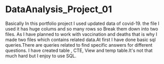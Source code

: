 # DataAnalysis_Project_01
Basically In this portfolio project I used updated data of covid-19. the file I used it has huge colums and so many rows so Break them down into two files.
As I have planned to work with vaccination and deaths that is why I made two files which contains related data.At first I have done basic sql queries.There are queries related to find specific answers for different questions.
I have created table , CTE, View and temp table.It's not that much hard but I enjoy to use SQL.

